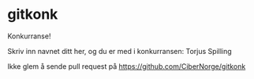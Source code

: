 gitkonk
=======

Konkurranse!

Skriv inn navnet ditt her, og du er med i konkurransen:
Torjus Spilling

Ikke glem å sende pull request på https://github.com/CiberNorge/gitkonk
